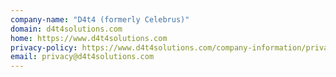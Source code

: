 ```yaml
---
company-name: "D4t4 (formerly Celebrus)"
domain: d4t4solutions.com
home: https://www.d4t4solutions.com
privacy-policy: https://www.d4t4solutions.com/company-information/privacy-statement/
email: privacy@d4t4solutions.com
---
```




